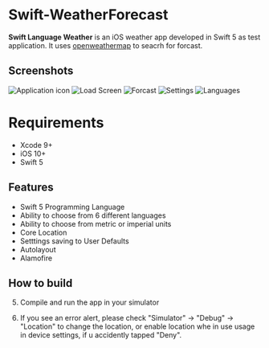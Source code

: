 # Swift-WeatherForecast

**Swift Language Weather** is an iOS weather app developed in Swift 5 as test application. It uses [openweathermap](https://openweathermap.org/api) to seacrh for forcast.

## Screenshots

![Application icon](https://i.ibb.co/QCvJTG7/Screen-Shot-2019-07-01-at-3-18-41-PM.png)
![Load Screen](https://i.ibb.co/CzWF4mb/Screen-Shot-2019-07-01-at-3-37-07-PM.png)
![Forcast](https://i.ibb.co/6NDTYYz/Screen-Shot-2019-07-01-at-3-08-33-PM.png)
![Settings](https://i.ibb.co/jD3mZk2/Screen-Shot-2019-07-01-at-3-08-41-PM.png)
![Languages](https://i.ibb.co/4dvcNDt/Screen-Shot-2019-07-01-at-3-08-48-PM.png)

# Requirements

* Xcode 9+
* iOS 10+
* Swift 5



## Features
* Swift 5 Programming Language
* Ability to choose from 6 different languages
* Ability to choose from metric or imperial units
* Core Location
* Setttings saving to User Defaults
* Autolayout
* Alamofire 

## How to build


 
5) Compile and run the app in your simulator

6) If you see an error alert, please check "Simulator" -> "Debug" -> "Location" to change the location, or enable location whe in use usage in device settings, if u accidently tapped "Deny".
